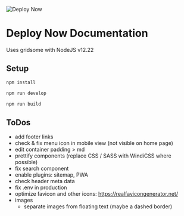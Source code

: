 ![Deploy Now](https://github.com/hunsalz/documentation/actions/workflows/ionos-space.yml/badge.svg?branch=content-first)

# Deploy Now Documentation

Uses gridsome with NodeJS v12.22

## Setup

```bash
npm install
```

```bash
npm run develop
```

```bash
npm run build
```

## ToDos

* add footer links
* check & fix menu icon in mobile view (not visible on home page)
* edit container padding > md
* prettify components (replace CSS / SASS with WindiCSS where possible)
* fix search component
* enable plugins: sitemap, PWA
* check header meta data
* fix .env in production
* optimize favicon and other icons: https://realfavicongenerator.net/
* images
  * separate images from floating text (maybe a dashed border)
